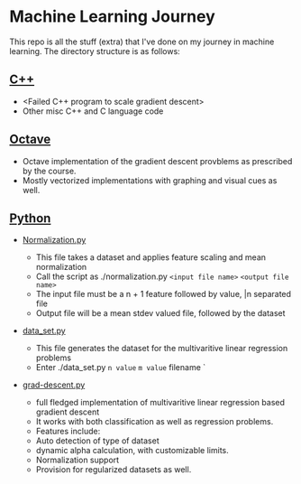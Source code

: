 # Machine Learning Journey

This repo is all the stuff (extra) that I've done on my journey in machine learning.
The directory structure is as follows:
 
## [C++](https://github.com/Pk13055/machine-learning/blob/master/C++)
  - <Failed C++ program to scale gradient descent>
  - Other misc C++ and C language code

## [Octave](https://github.com/Pk13055/machine-learning/blob/master/0Octave)
  - Octave implementation of the gradient descent provblems as prescribed by the course.
  - Mostly vectorized implementations with graphing and visual cues as well.

## [Python](https://github.com/Pk13055/machine-learning/blob/master/Scripts/RUN.md)
- [Normalization.py](https://github.com/Pk13055/machine-learning/blob/master/Scripts/normalization.py)
	- This file takes a dataset and applies feature scaling and mean normalization
	- Call the script as ./normalization.py ` <input file name> ` `<output file name>`
	- The input file must be a n + 1 feature followed by value, |n separated file
	- Output file will be a mean stdev valued file, followed by the dataset

- [data_set.py](https://github.com/Pk13055/machine-learning/blob/master/Scripts/dataset_gen.py) 
	- This file generates the dataset for the multivaritive linear regression problems
   - Enter ./data_set.py ` n value ` ` m value ` filename `

- [grad-descent.py](https://github.com/Pk13055/machine-learning/blob/master/Scripts/grad-descent.py)
   - full fledged implementation of multivaritive linear regression based gradient descent
   - It works with both classification as well as regression problems.
   - Features include:
   	- Auto detection of type of dataset
	- dynamic alpha calculation, with customizable limits.
	- Normalization support
	- Provision for regularized datasets as well.
